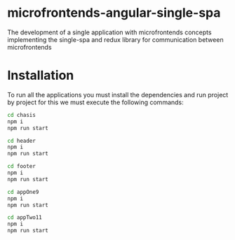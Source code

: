# microfrontends-angular-single-spa
The development of a single application with microfrontends concepts implementing the single-spa and redux library for communication between microfrontends

# Installation

To run all the applications you must install the dependencies and run project by project for this we must execute the following commands:

```bash
cd chasis
npm i
npm run start
```

```bash
cd header
npm i
npm run start
```

```bash
cd footer
npm i
npm run start
```

```bash
cd appOne9
npm i
npm run start
```

```bash
cd appTwo11
npm i
npm run start
```
